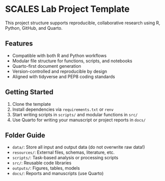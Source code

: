 # SCALES Lab Project Template

This project structure supports reproducible, collaborative research using R, Python, GitHub, and Quarto.

## Features
- Compatible with both R and Python workflows
- Modular file structure for functions, scripts, and notebooks
- Quarto-first document generation
- Version-controlled and reproducible by design
- Aligned with tidyverse and PEP8 coding standards

## Getting Started
1. Clone the template
2. Install dependencies via `requirements.txt` or `renv`
3. Start writing scripts in `scripts/` and modular functions in `src/`
4. Use Quarto for writing your manuscript or project reports in `docs/`

## Folder Guide
- `data/`: Store all input and output data (do not overwrite raw data!)
- `resources/`: External files, schemas, literature, etc.
- `scripts/`: Task-based analysis or processing scripts
- `src/`: Reusable code libraries
- `outputs/`: Figures, tables, models
- `docs/`: Reports and manuscripts (use Quarto)